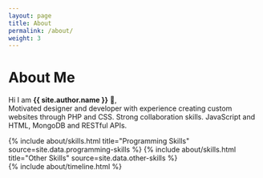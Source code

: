 ```yaml
---
layout: page
title: About
permalink: /about/
weight: 3
---
```


# **About Me**

Hi I am **{{ site.author.name }}** :wave:,<br>
Motivated designer and developer with experience creating custom websites through PHP and CSS. Strong collaboration skills. JavaScript and HTML, MongoDB and RESTful APIs.

<div class="row">
{% include about/skills.html title="Programming Skills" source=site.data.programming-skills %}
{% include about/skills.html title="Other Skills" source=site.data.other-skills %}
</div>

<div class="row">
{% include about/timeline.html %}
</div>
